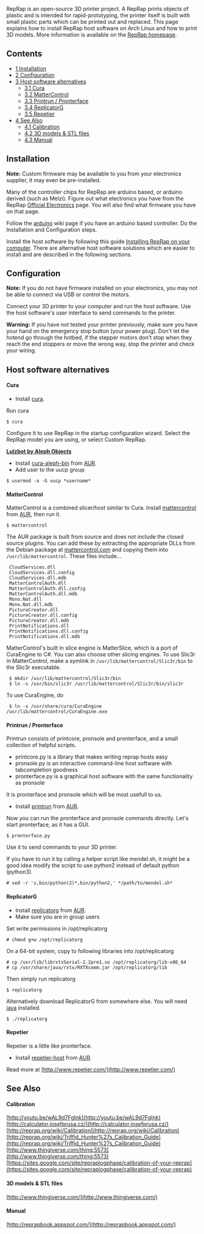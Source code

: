 RepRap is an open-source 3D printer project. A RepRap prints objects of plastic and is intended for rapid-prototyping, the printer itself is built with small plastic parts which can be printed out and replaced. This page explains how to install RepRap host software on Arch Linux and how to print 3D models. More information is available on the [RepRap homepage](http://www.reprap.org).

## Contents

*   [1 Installation](#Installation)
*   [2 Configuration](#Configuration)
*   [3 Host software alternatives](#Host_software_alternatives)
    *   [3.1 Cura](#Cura)
    *   [3.2 MatterControl](#MatterControl)
    *   [3.3 Printrun / Pronterface](#Printrun_.2F_Pronterface)
    *   [3.4 ReplicatorG](#ReplicatorG)
    *   [3.5 Repetier](#Repetier)
*   [4 See Also](#See_Also)
    *   [4.1 Calibration](#Calibration)
    *   [4.2 3D models & STL files](#3D_models_.26_STL_files)
    *   [4.3 Manual](#Manual)

## Installation

**Note:** Custom firmware may be available to you from your electronics supplier, it may even be pre-installed.

Many of the controller chips for RepRap are arduino based, or arduino derived (such as Melzi). Figure out what electronics you have from the RepRap [Official Electronics](http://reprap.org/wiki/%22Official%22_Electronics) page. You will also find what firmware you have on that page.

Follow the [arduino](/index.php/Arduino "Arduino") wiki page if you have an arduino based controller. Do the Installation and Configuration steps.

Install the host software by following this guide [Installing RepRap on your computer](http://reprap.org/wiki/Installing_RepRap_on_your_computer). There are alternative host software solutions which are easier to install and are described in the following sections.

## Configuration

**Note:** If you do not have firmware installed on your electronics, you may not be able to connect via USB or control the motors.

Connect your 3D printer to your computer and run the host software. Use the host software's user interface to send commands to the printer.

**Warning:** If you have not tested your printer previously, make sure you have your hand on the emergency stop button (your power plug). Don't let the hotend go through the hotbed, if the stepper motors don't stop when they reach the end stoppers or move the wrong way, stop the printer and check your wiring.

## Host software alternatives

#### Cura

*   Install [cura](https://www.archlinux.org/packages/?name=cura).

Run cura

```
$ cura

```

Configure it to use RepRap in the startup configuration wizard. Select the RepRap model you are using, or select Custom RepRap.

**[Lulzbot by Aleph Objects](https://www.lulzbot.com)**

*   Install [cura-aleph-bin](https://aur.archlinux.org/packages/cura-aleph-bin/) from [AUR](/index.php/AUR "AUR").
*   Add user to the uucp group

```
$ usermod -a -G uucp *username*

```

#### MatterControl

MatterControl is a combined slicer/host similar to Cura. Install [mattercontrol](https://aur.archlinux.org/packages/mattercontrol/) from [AUR](/index.php/AUR "AUR"), then run it.

```
$ mattercontrol

```

The AUR package is built from source and does not include the closed source plugins. You can add these by extracting the appropriate DLLs from the Debian package at [mattercontrol.com](http://www.mattercontrol.com/) and copying them into `/usr/lib/mattercontrol`. These files include...

```
 CloudServices.dll
 CloudServices.dll.config
 CloudServices.dll.mdb
 MatterControlAuth.dll
 MatterControlAuth.dll.config
 MatterControlAuth.dll.mdb
 Mono.Nat.dll
 Mono.Nat.dll.mdb
 PictureCreator.dll
 PictureCreator.dll.config
 PictureCreator.dll.mdb
 PrintNotifications.dll
 PrintNotifications.dll.config
 PrintNotifications.dll.mdb

```

MatterControl's built in slice engine is MatterSlice, which is a port of CuraEngine to C#. You can also choose other slicing engines. To use Slic3r in MatterControl, make a symlink in `/usr/lib/mattercontrol/Slic3r/bin` to the Slic3r executable.

```
 $ mkdir /usr/lib/mattercontrol/Slic3r/bin
 $ ln -s /usr/bin/slic3r /usr/lib/mattercontrol/Slic3r/bin/slic3r

```

To use CuraEngine, do

```
 $ ln -s /usr/share/cura/CuraEngine /usr/lib/mattercontrol/CuraEngine.exe

```

#### Printrun / Pronterface

Printrun consists of printcore, pronsole and pronterface, and a small collection of helpful scripts.

*   printcore.py is a library that makes writing reprap hosts easy
*   pronsole.py is an interactive command-line host software with tabcompletion goodness
*   pronterface.py is a graphical host software with the same functionality as pronsole

It is pronterface and pronsole which will be most usefull to us.

*   Install [printrun](https://aur.archlinux.org/packages/printrun/) from [AUR](/index.php/AUR "AUR").

Now you can run the pronterface and pronsole commands directly. Let's start pronterface, as it has a GUI.

```
$ pronterface.py

```

Use it to send commands to your 3D printer.

If you have to run it by calling a helper script like mendel.sh, it might be a good idea modify the script to use python2 instead of default python (python3).

```
# sed -r 's,bin/python(2)*,bin/python2,' */path/to/mendel.sh*

```

#### ReplicatorG

*   Install [replicatorg](https://aur.archlinux.org/packages/replicatorg/) from [AUR](/index.php/AUR "AUR").
*   Make sure you are in group users

Set write permissions in /opt/replicatorg

```
# chmod g+w /opt/replicatorg

```

On a 64-bit system, copy to following libraries into /opt/replicatorg

```
# cp /usr/lib/librxtxSerial-2.2pre1.so /opt/replicatorg/lib-x86_64
# cp /usr/share/java/rxtx/RXTXcomm.jar /opt/replicatorg/lib

```

Then simply run replicatorg

```
$ replicatorg

```

Alternatively download ReplicatorG from somewhere else. You will need [java](/index.php/Java "Java") installed.

```
$ ./replicatorg

```

#### Repetier

Repetier is a little like pronterface.

*   Install [repetier-host](https://aur.archlinux.org/packages/repetier-host/) from [AUR](/index.php/AUR "AUR").

Read more at [http://www.repetier.com/](http://www.repetier.com/)

## See Also

#### Calibration

[http://youtu.be/wAL9d7FgInk](http://youtu.be/wAL9d7FgInk) [http://calculator.josefprusa.cz/](http://calculator.josefprusa.cz/) [http://reprap.org/wiki/Calibration](http://reprap.org/wiki/Calibration) [http://reprap.org/wiki/Triffid_Hunter%27s_Calibration_Guide](http://reprap.org/wiki/Triffid_Hunter%27s_Calibration_Guide) [http://www.thingiverse.com/thing:5573](http://www.thingiverse.com/thing:5573) [https://sites.google.com/site/repraplogphase/calibration-of-your-reprap](https://sites.google.com/site/repraplogphase/calibration-of-your-reprap)

#### 3D models & STL files

[http://www.thingiverse.com/](http://www.thingiverse.com/)

#### Manual

[http://reprapbook.appspot.com/](http://reprapbook.appspot.com/)